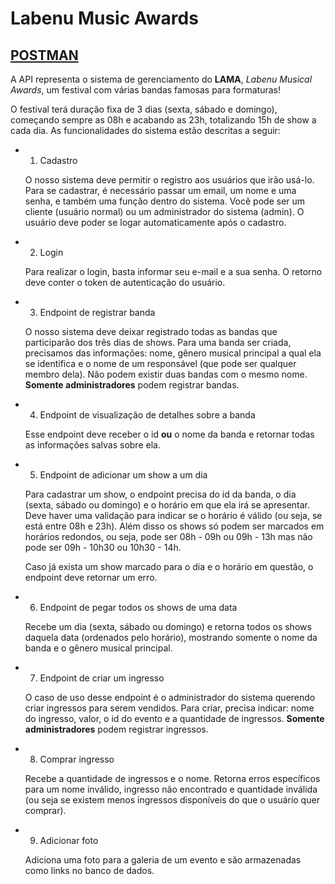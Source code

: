 # Labenu Music Awards
## [POSTMAN](https://documenter.getpostman.com/view/20352445/UzQvrQ9H)
A API representa o sistema de gerenciamento do **LAMA**, *Labenu Musical Awards*, um festival com várias bandas famosas para formaturas! 

O festival terá duração fixa de 3 dias (sexta, sábado e domingo), começando sempre as 08h e acabando as 23h, totalizando 15h de show a cada dia. As funcionalidades do sistema estão descritas a seguir:

- 1. Cadastro
    
    O nosso sistema deve permitir o registro aos usuários que irão usá-lo. Para se cadastrar, é necessário passar um email, um nome e uma senha, e também uma função dentro do sistema. Você pode ser um cliente (usuário normal) ou um administrador do sistema (admin). O usuário deve poder se logar automaticamente após o cadastro. 
    
- 2. Login
    
    Para realizar o login, basta informar seu e-mail e a sua senha. O retorno deve conter o token de autenticação do usuário. 
    
- 3. Endpoint de registrar banda
    
    O nosso sistema deve deixar registrado todas as bandas que participarão dos três dias de shows. Para uma banda ser criada, precisamos das informações: nome, gênero musical principal a qual ela se identifica e o nome de um responsável (que pode ser qualquer membro dela). Não podem existir duas bandas com o mesmo nome. **Somente administradores** podem registrar bandas. 
    
- 4. Endpoint de visualização de detalhes sobre a banda
    
    Esse endpoint deve receber o id **ou** o nome da banda e retornar todas as informações salvas sobre ela.
    
- 5. Endpoint de adicionar um show a um dia
    
    Para cadastrar um show, o endpoint precisa do id da banda, o dia (sexta, sábado ou domingo) e o horário em que ela irá se apresentar. Deve haver uma validação para indicar se o horário é válido (ou seja, se está entre 08h e 23h). Além disso os shows só podem ser marcados em horários redondos, ou seja, pode ser 08h - 09h ou 09h - 13h mas não pode ser 09h - 10h30 ou 10h30 - 14h.
    
    Caso já exista um show marcado para o dia e o horário em questão, o endpoint deve retornar um erro. 
    
- 6. Endpoint de pegar todos os shows de uma data
    
    Recebe um dia (sexta, sábado ou domingo) e retorna todos os shows daquela data (ordenados pelo horário), mostrando somente o nome da banda e o gênero musical principal.
    
- 7. Endpoint de criar um ingresso
        
    O caso de uso desse endpoint é o administrador do sistema querendo criar ingressos para serem vendidos. Para criar, precisa indicar: nome do ingresso, valor, o id do evento e a quantidade de ingressos. **Somente administradores** podem registrar ingressos.
        
- 8. Comprar ingresso
        
    Recebe a quantidade de ingressos e o nome. Retorna erros específicos para um nome inválido, ingresso não encontrado e quantidade inválida (ou seja se existem menos ingressos disponíveis do que o usuário quer comprar).
    
- 9. Adicionar foto
        
   Adiciona uma foto para a galeria de um evento e são armazenadas como links no banco de dados.
